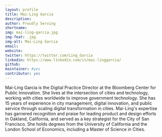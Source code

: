 ```yaml
---
layout: profile
title: Mai-Ling Garcia
description: 
author: Proudly Serving
shortname: 
img: mai-ling-garcia.jpg
img-feat: .jpg
img-alt: Mai-Ling Garcia
email: 
website: 
twitter: https://twitter.com/Ling_Garcia
linkedin: https://www.linkedin.com/in/mai-linggarcia/
github: 
maintainer: #yes
contributor: yes
---
```


Mai-Ling Garcia is the Digital Practice Director at the Bloomberg Center for Public Innovation. She lives at the intersection of cities and technology, working with cities worldwide to improve government technology. She has 15 years of experience in city management, digital innovation, and public service through scaling digital transformation in cities. Mai-Ling's expertise has garnered recognition and praise for leading product and design efforts in Oakland, California, and served as a key strategist for the City of San Francisco. She holds degrees from the University of California and the London School of Economics, including a Master of Science in Cities.
